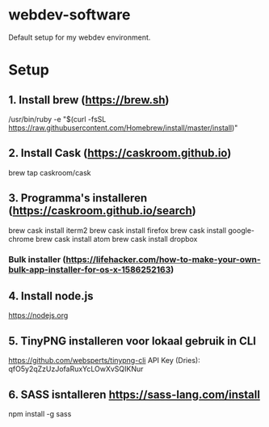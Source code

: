 # webdev-software
Default setup for my webdev environment.

# Setup
## 1. Install brew (https://brew.sh)
/usr/bin/ruby -e "$(curl -fsSL https://raw.githubusercontent.com/Homebrew/install/master/install)"

## 2. Install Cask (https://caskroom.github.io)
brew tap caskroom/cask

## 3. Programma's installeren (https://caskroom.github.io/search)

brew cask install iterm2
brew cask install firefox
brew cask install google-chrome
brew cask install atom
brew cask install dropbox

### Bulk installer (https://lifehacker.com/how-to-make-your-own-bulk-app-installer-for-os-x-1586252163)


## 4. Install node.js 
https://nodejs.org

## 5. TinyPNG installeren voor lokaal gebruik in CLI
https://github.com/websperts/tinypng-cli
API Key (Dries): qfO5y2qZzUzJofaRuxYcLOwXvSQIKNur

## 6. SASS isntalleren https://sass-lang.com/install
npm install -g sass
